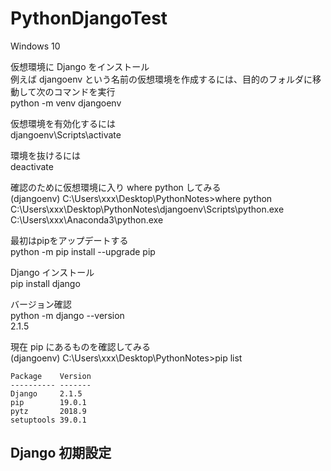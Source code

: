 # PythonDjangoTest

Windows 10

仮想環境に Django をインストール  
例えば djangoenv という名前の仮想環境を作成するには、目的のフォルダに移動して次のコマンドを実行  
python -m venv djangoenv

仮想環境を有効化するには  
djangoenv\Scripts\activate

環境を抜けるには  
deactivate

確認のために仮想環境に入り where python してみる  
(djangoenv) C:\Users\xxx\Desktop\PythonNotes>where python  
C:\Users\xxx\Desktop\PythonNotes\djangoenv\Scripts\python.exe  
C:\Users\xxx\Anaconda3\python.exe

最初はpipをアップデートする  
python -m pip install --upgrade pip

Django インストール  
pip install django

バージョン確認  
python -m django --version  
2.1.5

現在 pip にあるものを確認してみる  
(djangoenv) C:\Users\xxx\Desktop\PythonNotes>pip list

    Package    Version
    ---------- -------
    Django     2.1.5
    pip        19.0.1
    pytz       2018.9
    setuptools 39.0.1

## Django 初期設定

